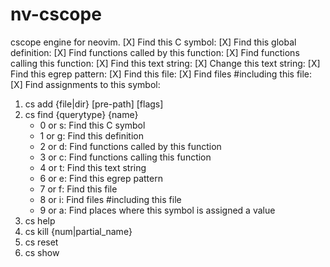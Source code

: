 # nv-cscope
cscope engine for neovim.
[X] Find this C symbol:
[X] Find this global definition:
[X] Find functions called by this function:
[X] Find functions calling this function:
[X] Find this text string:
[X] Change this text string:
[X] Find this egrep pattern:
[X] Find this file:
[X] Find files #including this file:
[X] Find assignments to this symbol:

1. cs add {file|dir} [pre-path] [flags]
2. cs find {querytype} {name}
    - 0 or s: Find this C symbol
    - 1 or g: Find this definition
    - 2 or d: Find functions called by this function
    - 3 or c: Find functions calling this function
    - 4 or t: Find this text string
    - 6 or e: Find this egrep pattern
    - 7 or f: Find this file
    - 8 or i: Find files #including this file
    - 9 or a: Find places where this symbol is assigned a value
3. cs help
4. cs kill {num|partial_name}
5. cs reset
6. cs show
